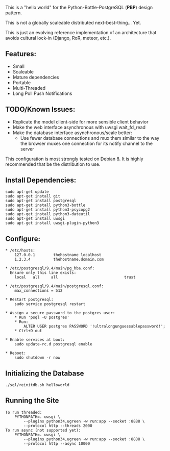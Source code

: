 This is a "hello world" for the Python-Bottle-PostgreSQL (**PBP**) design pattern.

This is not a globally scaleable distributed next-best-thing... Yet.

This is just an evolving reference implementation of an architecture that avoids cultural lock-in (Django, RoR, meteor, etc.).

## Features:

* Small
* Scaleable 
* Mature dependencies 
* Portable
* Multi-Threaded
* Long Poll Push Notifications

## TODO/Known Issues:

* Replicate the model client-side for more sensible client behavior
* Make the web interface asynchronous with uwsgi wait_fd_read
* Make the database interface asynchronous/scale better:
    * Use fewer database connections and mux them similar to the way the browser muxes one connection for its notify channel to the server

This configuration is most strongly tested on Debian 8. It is highly
recommended that be the distribution to use.

## Install Dependencies:

    sudo apt-get update
    sudo apt-get install git
    sudo apt-get install postgresql
    sudo apt-get install python3-bottle
    sudo apt-get install python3-psycopg2
    sudo apt-get install python3-dateutil
    sudo apt-get install uwsgi
    sudo apt-get install uwsgi-plugin-python3

## Configure:

    * /etc/hosts:
        127.0.0.1        thehostname localhost
        1.2.3.4          thehostname.domain.com

    * /etc/postgresql/9.4/main/pg_hba.conf:
      Ensure only this line exists:
        local   all     all                             trust

    * /etc/postgresql/9.4/main/postgresql.conf:
        max_connections = 512

    * Restart postgresql:
        sudo service postgresql restart

    * Assign a secure password to the postgres user:
        * Run 'psql -U postgres'
        * Run:
            ALTER USER postgres PASSWORD '!ultralongunguessablepassword!';
        * Ctrl+D out

    * Enable services at boot:
        sudo update-rc.d postgresql enable
        
    * Reboot:
        sudo shutdown -r now

## Initializing the Database

    ./sql/reinitdb.sh helloworld

## Running the Site

    To run threaded:
        PYTHONPATH=. uwsgi \
            --plugins python34,ugreen -w run:app --socket :8888 \
            --protocol http --threads 2000 
    To run async (not supported yet):
        PYTHONPATH=. uwsgi \
            --plugins python34,ugreen -w run:app --socket :8888 \
            --protocol http --async 10000
